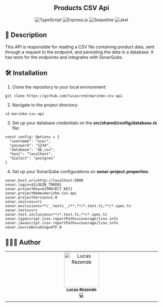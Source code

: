 <h2 align="center">Products CSV Api</h2>

<div align="center">
  
![TypeScript](https://img.shields.io/badge/typescript-%23007ACC.svg?style=for-the-badge&logo=typescript&logoColor=white)
![Express.js](https://img.shields.io/badge/express.js-%23404d59.svg?style=for-the-badge&logo=express&logoColor=%2361DAFB)
![Sequelize](https://img.shields.io/badge/Sequelize-52B0E7?style=for-the-badge&logo=Sequelize&logoColor=white)
![Jest](https://img.shields.io/badge/-jest-%23C21325?style=for-the-badge&logo=jest&logoColor=white)
</div>

<h2 id="description">📙 Description</h2>

This API is responsible for reading a CSV file containing product data, sent through a request to the endpoint, and persisting the data in a database. It has tests for the endpoints and integrates with SonarQube.

<h2 id="installation">🛠️ Installation</h2>

1. Clone the repository to your local environment:

```
git clone https://github.com/lucasrznd/marinke-csv-api
```

2. Navigate to the project directory:

```
cd marinke-csv-api
```

3. Set up your database credentials on the **src/shared/config/database.ts** file:

```
const config: Options = {
  "username": "user",
  "password": "1234",
  "database": "db_csv",
  "host": "localhost",
  "dialect": "postgres"
}
```

4. Set up your SonarQube configurations on **sonar-project.properties**:

```
sonar.host.url=http://localhost:9000
sonar.login=${LOGIN_TOKEN}
sonar.projectKey=${PROJECT_KEY}
sonar.projectName=marinke-csv-api
sonar.projectVersion=1.0
sonar.sources=src
sonar.exclusions=**/__tests__/**,**/*.test.ts,**/*.spec.ts
sonar.tests=src
sonar.test.inclusions=**/*.test.ts,**/*.spec.ts
sonar.typescript.lcov.reportPaths=coverage/lcov.info
sonar.javascript.lcov.reportPaths=coverage/lcov.info
sonar.sourceEncoding=UTF-8
```

<h2 id="authors">👨🏻‍💻 Author</h2>

<table>
  <tbody>
    <tr>
      <td align="center" valign="top" width="14.28%"><a href="https://github.com/lucasrznd"><img src="https://avatars.githubusercontent.com/u/101664450?v=4&v=" width="115px;" alt="Lucas Rezende"/><br /><sub><b>Lucas Rezende</b></sub></a><br/><a title="code">💻</a></td>
  </tbody>
</table>
